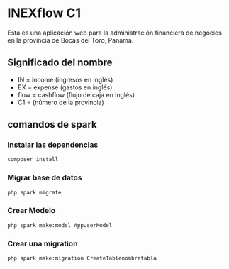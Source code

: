 # INEXflow C1
Esta es una aplicación web para la administración financiera de negocios en la provincia de Bocas del Toro, Panamá.

## Significado del nombre

- IN = income (ingresos en inglés)
- EX = expense (gastos en inglés)
- flow = cashflow (flujo de caja en inglés)
- C1 = (número de la provincia)

## comandos de spark

### Instalar las dependencias

```bash
composer install
```

### Migrar base de datos

```bash
php spark migrate
```

### Crear Modelo

```bash
php spark make:model AppUserModel
```

### Crear una migration

```bash
php spark make:migration CreateTablenombretabla
```
